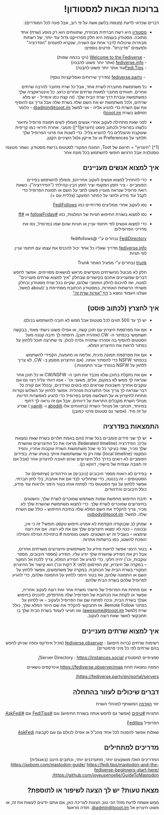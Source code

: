 <meta charset="utf-8">
<div dir="rtl">

  # ברוכות הבאות למסטודון!


דברים שכדאי לדעת (מנוסח בלשון אשה על פי רוב, אבל פונה לכל המגדרים):
  

- [מסטודון](https://joinmastodon.org/) היא רשת חברתית מבוזרת, שתווותים הוא רק מופע (שרת) אחד מתוכה. מסטודון בעצמה היא חלק מפרוייקט גדול עוד יותר, של רשתות מבוזרות שיכולות לדבר אחת עם השניה, שנקרא לפעמים "הפדרציה" ולפעמים "פדיברס". פרטים נוספים:
  
  &#x2067;  - [Welcome to the Fediverse](https://joinfediverse.wiki/Main_Page/Fancy) (ויקי בכמה שפות)  
  &#x2067;  - [fediverse.info](https://fediverse.info/) (אתר יותר פשוט להבנה)  
  &#x2067;  - [Fedi.Tips](https://fedi.tips/)עוד אתר יותר פשוט להבנה)
  
  &#x2067;  - [fediverse.party](https://fediverse.party/)  (מדריך שירותים ואפליקציות נוסף)
  
- כל משתמשת מחוברת לשרת אחד, אבל כל שרת מחובר להרבה שרתים אחרים. תווותים מחובר למאות שרתים אחרים כרגע. כל אינטראקציה שלך כמשתמשת עוברת דרך שרת הבית שלך. (זה קצת כמו אימייל - יש מלא שרתים, ולכל משתמשת יש את השם שלה בשרת שלה אבל צריך גם להוסיף את שם השרת כדי להגיע אליה - אני למשל <span dir="ltr">[@admin@tooot.im](https://tooot.im/@admin)</span> - כלומר admin בשרת [tooot.im](https://tooot.im))

- לפני שאת מתחילה לעקוב אחרי אנשים מומלץ לשים תמונת פרופיל ותיאור כלשהו בפרופיל ולכתוב פוסט (חיצרוץ[1^]) פומבי. אחרת תיראי כמו קריפית שעוקבת מהצללים בלי להוציא צליל. כדי לשנות את פרטי הפרופיל שלך תלחצי על Preferences או על אייקון גלגל השיניים הקטן.
    

     
[1^] "חיצרוץ" = תרגום של Toot, המונח המקורי לסטטוס ברשת מסטודון. נשמר מטעמי נוסטלגיה אבל הרגישו חופשי להשתמש בכל מונח אחר
  

## איך למצוא אנשים מעניינים  

 - כדי להתחיל למצוא אנשים לעקוב אחריהם, מומלץ להשתמש בפידים הפומביים - ציר הזמן המקומי וציר הזמן הבין-קהילתי ("הפידרציה"). כשאת רואה פרופיל שנראה מעניין פשוט לחצי על השם או תמונת הפרופיל כדי לקבל עוד מידע ולחצי על כפתור המעקב (צללית עם +)
  
  
 - נסו לעקוב אחרי ממליצים סדרתיים כמו
  [FediFollows](https://tooot.im/web/@FediFollows@mastodon.online)
  
 - נסו למצוא בשורת החיפוש תגיות של המלצות, כמו
  [#followFriday](https://tooot.im/web/tags/followfriday) 
  או  [#ff](https://tooot.im/web/tags/ff)
    
- כדי למצוא אנשים לפי תחומי עניין או תגיות שהם שמו בפרופיל, נסו את מדריכי הפרופילים:

  [FediDirectory](https://fedi.directory/) נבחרים ע"י @fedifollows
  
  [fediverse.info](https://fediverse.info/explore/people) מדריך שאליו כל אחד יכול להכניס את עצמו עם תחומי עניין לפי תגיות

  [trunk](https://communitywiki.org/trunk) נבחרים ע"י מפעיל האתר Trunk
  
 
  חלק לא מבוטל מהשרתים מוקדשים מראש לנושאים מסויימים. אפשר לחפש דברים שמעניינים אתכם בקישורים שבחלק "איך למצוא שרתים מעניינים" למטה, ואז להיכנס לחלק הפומבי שלהם, שקיים בכל שרת מסטודון ובחלק משרתי הרשתות האחרות. במסטודון הכתובת מסתיימת ב /about
 למשל, אצלנו העמוד נמצא ב [דף "אודות שרת זה"](https://tooot.im/about)


## איך לחצרץ (לכתוב פוסט) 

- יש לך עד 500 תווים לכל סטטוס אבל ממש לא חובה להשתמש בכולם.

- אם את מפרסמת חיצרוץ עם תוכן קשה, או אפילו פשוט נישתי מאוד, בבקשה תשתמשי בכפתור ה- CW (אזהרת תוכן). תיפתח לך תיבה קטנה מעל הסטטוס להוסיף בה אזהרה שתהיה גלויה לכולן. מי שתרצה תוכל ללחוץ על כפתור לראות את החיצרוץ המלא.

- אם את מפרסמת תמונה מינית, אלימה או מזעזעת, הקפידי להשתמש בכפתור NSFW כדי להסתיר אותה. (אם החיצרוץ מסומן ב- CW, לא צריך ללחוץ על NSFW בנפרד עבור התמונות.)

- אם את נתקלת בתוכן שלא מכבד את חוקי ה- CW/NSFW או כל תוכן אחר שנראה לך ממש לא במקום, אלים, פוגעני וכו' - אנא דווחי עליו! רצוי גם אם עוקבים אחריך חשבונות שנראים כמו בוטים טורדניים, ובכלל אם קורה כל דבר שנראה לך צריך אולי התערבות מנהלית. אפשר ללחוץ על השלוש נקודות מתחת לחיצרוץ או על השלושה פסים בפרופיל כדי להגיע לאפשרות הדיווח. מנהלי השרת מקבלים התראות על דיווחים, אבל אם זה נראה לך דחוף במיוחד, תכתבי אל מנהלי השרת (בתווותים אלו [@abgd](https://tooot.im/@abgd) ו- [@yair](https://tooot.im/@yair) ) שנדע על זה מיד. (אפשר גם סטטוס פרטי כמובן)


## התמצאות בפדרציה

- יש לך שני פידים פומביים בכל שרת (והם באמת תלויים בשרת שאת נמצאת עליו): הפידרציה (federated timeline) מראה את כל החיצרוצים שהשרת שלך מכיר, שזה בעיקר כל מי שכל משתמשות השרת עוקבות אחריו, והפיד המקומי (local timeline) שזה רק מי שמשתמשת איתך באותו שרת. בפידים הפומביים לא רואים בדרך כלל חיצרוצים שהם תגובה לחיצרוץ אחר (אבל אם זה תגובה עצמית של מישהי, דווקא כן). 

- בפידים לא רואות מספר חיבובים (כוכבים) או הידהודים (שיתופים) על הסטטוסים – זה בכוונה, כדי שתחליטי לבד אם את אוהבת, בלי לחץ חברתי. אפשר ללחוץ על גוף הסטטוס כדי לפתוח אותו בטור הימני ולראות עוד מידע, כולל חיבובים והידהודים.

- תיבת החיפוש מחפשת שמות משתמש שמוכרים לשרת שלך, והשטגים בחיצרוצים שמוכרים לשרת שלך. כדי למצוא משתמשת שהשרת שלך לא מכיר, צריך להקליד את השם המלא שלה בתיבת החיפוש – כולל שם השרת שלה. למשל:
nobody@tooot.im

- שמתן לב שבנקודה הקודמת לא אמרנו חיפוש טקסט חופשי? זה כי אין, ובכוונה – ככה לא ימצאו חיצרוצים שלך אם את לא רוצה. אם את רוצה שימצאו – בשביל זה יש השטגים. פשוט מוסיפות # בתחילת המילה והמילה הופכת להשטג, כמו ברשתות אחרות.

- בטור הימני אפשר לראות מידע על משתמשים וחיצרוצים משרתים אחרים, אבל רק את המידע שהשרת שלך יודע עליו. המידע (מספר חיבובים, מספר עוקבות, וכו') יהיה חלקי. כדי להגיע אל המידע המלא, צריך ללכת אל המקור – במקרה של חיצרוץ, זמן הפרסום (לפני X דקות וכו') הוא קישור אל החיצרוץ המקורי בשרת הבית של הכותבת. במקרה של משתמשים, אפשר ללחוץ על השם או התמונה שלהם, ואז בטור הימני ללחוץ על התמונה שלהם, כדי להגיע לפרופיל שלהם בשרת הבית שלהם. 

- אם פתחת את הפרופיל של מישהי משרת אחר ואת רוצה לעקוב אחריה, אפשר או לקחת את הכתובת של הפרופיל שלה מהדפדפן, להכניס בחיפוש אצלך בשרת הבית, וככה לפתוח שם את הפרופיל ולעקוב – או ללחוץ על כפתור Remote Follow. אז תתבקשי להקליד את שם היוזר המלא שלך, כולל שרת (למשל awesome@tooot.im) ואז תגיעי לעמוד בשרת הבית שלך בו תתבקשי לאשר שאת רוצה לעקוב.

## איך למצוא שרתים מעניינים
רשימות שרתים (ברות חיפוש) :
  [fediverse.observer](https://fediverse.observer/)  (מכיל אינדקס ומפה שניתן לחפש בהם שרתים לפי כל מיני פרמטרים)
  
ספציפיים למסטודון
  Server Directory : https://instances.social/ 
  
   

  המפה נמצאת תחת https://fediverse.observer/map 
אינדקסים נושאיים
  
  https://fediverse.party/en/portal/servers/


## דברים שיכולים לעזור בהתחלה

יוזר [האדמין](https://tooot.im/@admin) המשותף למנהלי השרת

התגיות [#טיפים](https://tooot.im/web/tags/%D7%98%D7%99%D7%A4%D7%99%D7%9D) (אפשר גם לחפש אותה בשורת החיפוש) וגם [#FediTips](https://tooot.im/web/tags/feditips) וגם [#AskFedi](https://tooot.im/web/tags/askfedi)
  
הפרופיל [Feditips](https://tooot.im/web/@FediTips@bungle.online)
  
שאלות אפשר להפנות לכל אחד מהנ"ל או אפילו לכולם גם וגם לקבוצה [AskFedi](@askfedi@a.gup.pe) 
    

## מדריכים למתחילים 
  
  המדריכים האלו מושקעים יותר, מתעדכנים יותר, וכתובים היטב (באנגלית)
https://axbom.com/mastodon-guide/
https://fedi.tips/mastodon-and-the-fediverse-beginners-start-here/
https://github.com/joyeusenoelle/GuideToMastodon/
  
  
## מצאת טעות? יש לך הצעה לשיפור או לתוספת?

ממש אשמח לדעת מזה! הכי טוב הצעות לעריכה כאן, אם אתם יודעים לעשות את זה, או פשוט חיצרוץ אל <span dir="ltr">[@admin@tooot.im](https://tooot.im/@admin)</span>. תודה מראש!

</div>
